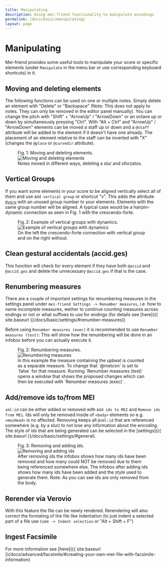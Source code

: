 ```yaml
---
title: Manipulating
description: Using mei-friend functionality to manipulate encodings
permalink: /docs/basic/manipulating/
layout: page
---
```

# Manipulating

Mei-friend provides some useful tools to manipulate your score or specific elements (under `Manipulate` in the menu bar or use corresponding keyboard shortcuts) in it. 

## Moving and deleting elements

The following functions can be used on one or multiple notes. Simply delete an element with "Delete" or "Backspace" (Note: This does not apply to notes. They can only be removed in the editor panel manually). You can change the pitch with "Shift" + "ArrowUp" / "ArrowDown" or an octave up or down by simultaneously pressing "Ctrl".
With "Alt + Ctrl" and "ArrowUp" / "ArrowDown" elements can be moved a staff up or down and a `@staff` attribute will be added to the element if it doesn't have one already. The placement of an element relative to the staff can be inverted with "X" (changes the `@place` or `@curvedir` attribute).

<figure class="figure">
    <div class="figure-title">Fig.&thinsp;1: Moving and deleting elements.</div>
        <img class="figure-img" src="{{ site.baseurl }}/assets/img/manipulating/move_delete.gif" 
            alt="Moving and deleting elements" />
    <figcaption class="figure-caption">Notes moved in different ways, deleting a slur and sforzatos.</figcaption>
</figure>


## Vertical Groups

If you want some elements in your score to be aligned vertically select all of them and use `Add vertical group` or shortcut "v". This adds the attribute [`@vgrp`](https://music-encoding.org/guidelines/v4/attribute-classes/att.verticalgroup.html) with an unused group number to your elements. Elements with the same group number will be aligned. A typical case would be a hairpin-dynamic connection as seen in Fig. 1 with the crescendo-forte. 

<figure class="halfwidth">
    <div class="figure-title">Fig.&thinsp;2: Example of vertical groups with dynamics.</div>
        <img class="figure-img" src="{{ site.baseurl }}/assets/img/manipulating/vgrps.PNG" 
            alt="Example of vertical groups with dynamics" />
    <figcaption class="figure-caption">On the left the crescendo-forte connection with vertical group and on the right without.</figcaption>
</figure>

## Clean gestural accidentals (accid.ges)

This function will check for every element if they have both `@accid` and `@accid.ges` and delete the unnecessary `@accid.ges` if that is the case.

## Renumbering measures

There are a couple of important settings for renumbering measures in the settings panel under `mei-friend Settings -> Renumber measures`, i.e. how to name incomplete measures, wether to continue counting measures across endings or not or what suffixes to use for endings (for details see [here]({{ site.baseurl }}/docs/basic/settings/#renumber-measures))

Before using `Renumber measures (exec)` it is recommended to use `Renumber measures (test)`: This will show how the renumbering will be done in an infobox before you can actually execute it.

<figure class="figure">
    <div class="figure-title">Fig.&thinsp;2: Renumbering measures.</div>
        <img class="figure-img" src="{{ site.baseurl }}/assets/img/manipulating/renumber_measures.gif" 
            alt="Renumbering measures" />
    <figcaption class="figure-caption">In this example the measure containing the upbeat is counted as a separate measure. To change that `@metcon` is set to `false` for that measure. Running `Renumber measures (test)` opens a window that shows the proposed changes which can then be executed with `Renumber measures (exec)`.</figcaption>
</figure>


## Add/remove ids to/from MEI

`xml:id` can be either added or removed with `Add ids to MEI` and `Remove ids from MEi`. Ids will only be removed inside of `<body>` elements so e.g. `<meiHead>` is no affected. Removing keeps all `@xml:id` that are referenced somewhere (e.g. by a slur) to not lose any information about the encoding. The style of ids that are being generated can be selected in the [settings]({{ site.basurl  }}/docs/basic/settings/#general).

<figure class="figure">
    <div class="figure-title">Fig.&thinsp;3: Removing and adding ids.</div>
        <img class="figure-img" src="{{ site.baseurl }}/assets/img/manipulating/ids.gif" 
            alt="Removing and adding ids" />
    <figcaption class="figure-caption">After removing ids the infobox shows how many ids have been removed and how many could NOT be removed due to them being referenced somewhere else. The infobox after adding ids shows how many ids have been added and the style used to generate them. Note: As you can see ids are only removed from the body.</figcaption>
</figure>

## Rerender via Verovio

With this feature the file can be newly rendered. Rerendering will also correct the formating of the file like indentation (to just indent a selected part of a file use `Code -> Indent selection` or "Alt + Shift + F")

## Ingest Facsimile

For more information see [here]({{ site.baseurl }}/docs/advanced/facsimile/#creating-your-own-mei-file-with-facsimile-information)